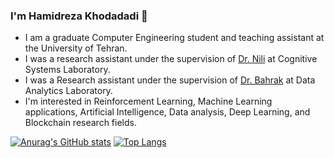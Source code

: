 ### I'm Hamidreza Khodadadi 👋
- I am a graduate Computer Engineering student and teaching assistant at the University of Tehran.
- I was a research assistant under the supervision of [Dr. Nili](https://ece.ut.ac.ir/en/~mnili) at Cognitive Systems Laboratory.
- I was a Research assistant under the supervision of [Dr. Bahrak](https://ece.ut.ac.ir/en/~bahrak) at Data Analytics Laboratory.
- I'm interested in Reinforcement Learning, Machine Learning applications, Artificial Intelligence, Data analysis, Deep Learning, and Blockchain research fields.


[![Anurag's GitHub stats](https://github-readme-stats.vercel.app/api?username=hamidkhd&theme=tokyonight&card_width=360)]("https://github-readme-stats.vercel.app/api/top-langs/?username=hamidkhd&layout=compact&theme=tokyonight)
[![Top Langs](https://github-readme-stats.vercel.app/api/top-langs/?username=hamidkhd&layout=compact&theme=tokyonight&card_width=360&langs_count=10)](https://github.com/anuraghazra/github-readme-stats)



<!--
**hamidkhd/hamidkhd** is a ✨ _special_ ✨ repository because its `README.md` (this file) appears on your GitHub profile.
### Hi there 👋

Here are some ideas to get you started:

- 🔭 I’m currently working on ...
- 🌱 I’m currently learning ...
- 👯 I’m looking to collaborate on ...
- 🤔 I’m looking for help with ...
- 💬 Ask me about ...
- 📫 How to reach me: ...
- 😄 Pronouns: ...
- ⚡ Fun fact: ...
-->
